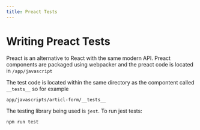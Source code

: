 ```yaml
---
title: Preact Tests
---
```


# Writing Preact Tests

Preact is an alternative to React with the same modern API. Preact components are packaged using webpacker and the preact code is located in `/app/javascript`

The test code is located within the same directory as the compontent
called `__tests__` so for example

`app/javascripts/articl-form/__tests__`

The testing library being used is `jest`. To run jest tests:

```
npm run test
```
